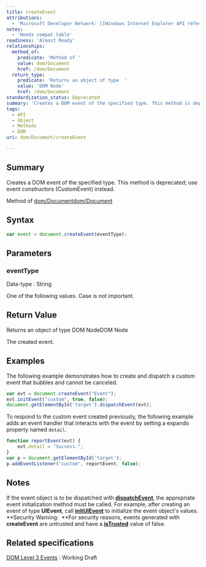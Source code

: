 ```yaml
---
title: createEvent
attributions:
  - 'Microsoft Developer Network: [[Windows Internet Explorer API reference](http://msdn.microsoft.com/en-us/library/ie/hh828809%28v=vs.85%29.aspx) Article]'
notes:
  - 'Needs compat table'
readiness: 'Almost Ready'
relationships:
  method_of:
    predicate: 'Method of '
    value: dom/Document
    href: /dom/Document
  return_type:
    predicate: 'Returns an object of type  '
    value: 'DOM Node'
    href: /dom/Document
standardization_status: Deprecated
summary: 'Creates a DOM event of the specified type. This method is deprecated; use event constructors (CustomEvent) instead.'
tags:
  - API
  - Object
  - Methods
  - DOM
uri: dom/Document/createEvent

---
```

## Summary

Creates a DOM event of the specified type. This method is deprecated; use event constructors (CustomEvent) instead.

Method of [dom/Document](/dom/Document)[dom/Document](/dom/Document)

## Syntax

``` js
var event = document.createEvent(eventType);
```

## Parameters

### eventType

 Data-type
:   String

 One of the following values. Case is not important.

## Return Value

Returns an object of type DOM NodeDOM Node

The created event.

## Examples

The following example demonstrates how to create and dispatch a custom event that bubbles and cannot be canceled.

``` js
var evt = document.createEvent("Event");
evt.initEvent("custom", true, false);
document.getElementById('target').dispatchEvent(evt);
```

To respond to the custom event created previously, the following example adds an event handler that interacts with the event by setting a expando property named `detail`.

``` js
function reportEvent(evt) {
    evt.detail = "Success.";
}
var p = document.getElementById('target');
p.addEventListener("custom", reportEvent, false);
```

## Notes

If the event object is to be dispatched with [**dispatchEvent**](/dom/EventTarget/dispatchEvent), the appropriate event initialization method must be called. For example, after creating an event of type **UIEvent**, call [**initUIEvent**](/dom/UIEvent/initUIEvent) to initialize the event object's values. **Security Warning:  **For security reasons, events generated with **createEvent** are untrusted and have a [**isTrusted**](/dom/Event/isTrusted) value of false.

## Related specifications

[DOM Level 3 Events](http://www.w3.org/TR/DOM-Level-3-Events/#widl-DocumentEvent-createEvent)
:   Working Draft
